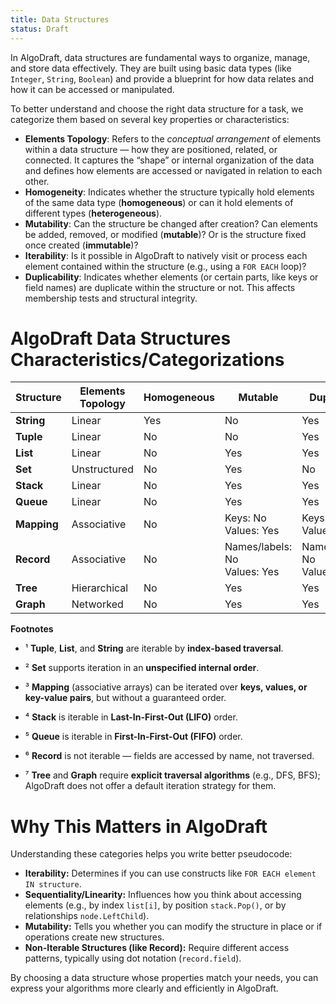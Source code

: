 ```yaml
---
title: Data Structures
status: Draft
---
```

In AlgoDraft, data structures are fundamental ways to organize, manage, and store data effectively. They are built using basic data types (like `Integer`, `String`, `Boolean`) and provide a blueprint for how data relates and how it can be accessed or manipulated.

To better understand and choose the right data structure for a task, we categorize them based on several key properties or characteristics:

*  **Elements Topology**: Refers to the _conceptual arrangement_ of elements within a data structure — how they are positioned, related, or connected. It captures the “shape” or internal organization of the data and defines how elements are accessed or navigated in relation to each other.
* **Homogeneity**: Indicates whether the structure typically hold elements of the same data type (**homogeneous**) or can it hold elements of different types (**heterogeneous**).
* **Mutability**: Can the structure be changed after creation? Can elements be added, removed, or modified (**mutable**)? Or is the structure fixed once created (**immutable**)?
* **Iterability**: Is it possible in AlgoDraft to natively visit or process each element contained within the structure (e.g., using a `FOR EACH` loop)?
* **Duplicability**: Indicates whether elements (or certain parts, like keys or field names) are duplicate within the structure or not. This affects membership tests and structural integrity.

# **AlgoDraft Data Structures Characteristics/Categorizations**

| Structure   | Elements Topology | Homogeneous | Mutable                         | Duplicable                      | Iterable |
| ----------- | ----------------- | ----------- | ------------------------------- | ------------------------------- | -------- |
| **String**  | Linear            | Yes         | No                              | Yes                             | Yes¹     |
| **Tuple**   | Linear            | No          | No                              | Yes                             | Yes¹     |
| **List**    | Linear            | No          | Yes                             | Yes                             | Yes¹     |
| **Set**     | Unstructured      | No          | Yes                             | No                              | Yes²     |
| **Stack**   | Linear            | No          | Yes                             | Yes                             | Yes⁴     |
| **Queue**   | Linear            | No          | Yes                             | Yes                             | Yes⁵     |
| **Mapping** | Associative       | No          | Keys: No<br />Values: Yes         | Keys: No<br />Values: Yes         | Yes³     |
| **Record**  | Associative       | No          | Names/labels: No<br />Values: Yes | Names/labels: No<br />Values: Yes | No⁶      |
| **Tree**    | Hierarchical      | No          | Yes                             | Yes                             | No⁷      |
| **Graph**   | Networked         | No          | Yes                             | Yes                             | No⁷      |
**Footnotes**

- ¹ **Tuple**, **List**, and **String** are iterable by **index-based traversal**.
    
- ² **Set** supports iteration in an **unspecified internal order**.
    
- ³ **Mapping** (associative arrays) can be iterated over **keys, values, or key-value pairs**, but without a guaranteed order.
    
- ⁴ **Stack** is iterable in **Last-In-First-Out (LIFO)** order.
    
- ⁵ **Queue** is iterable in **First-In-First-Out (FIFO)** order.
    
- ⁶ **Record** is not iterable — fields are accessed by name, not traversed.
    
- ⁷ **Tree** and **Graph** require **explicit traversal algorithms** (e.g., DFS, BFS); AlgoDraft does not offer a default iteration strategy for them.

# **Why This Matters in AlgoDraft**

Understanding these categories helps you write better pseudocode:

*   **Iterability:** Determines if you can use constructs like `FOR EACH element IN structure`.
*   **Sequentiality/Linearity:** Influences how you think about accessing elements (e.g., by index `list[i]`, by position `stack.Pop()`, or by relationships `node.LeftChild`).
*   **Mutability:** Tells you whether you can modify the structure in place or if operations create new structures.
*   **Non-Iterable Structures (like Record):** Require different access patterns, typically using dot notation (`record.field`).

By choosing a data structure whose properties match your needs, you can express your algorithms more clearly and efficiently in AlgoDraft.